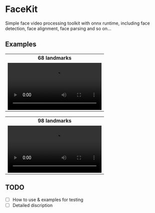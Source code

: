 # FaceKit
Simple face video processing toolkit with onnx runtime, including face detection, face alignment, face parsing and so on...

## Examples

<table class="center">
  <tr style="font-weight: bolder;text-align:center;">
        <td>68 landmarks</td>
  </tr>
  <tr>
    <td >
     <video src="assets/meta_68.mp4" controls preload></video>
    </td>
  </tr>
</table>

<table class="center">
  <tr style="font-weight: bolder;text-align:center;">
        <td>98 landmarks</td>
  </tr>
  <tr>
    <td >
     <video src="assets/meta_98.mp4" controls preload></video>
    </td>
  </tr>
</table>

## TODO

- [ ] How to use & examples for testing
- [ ] Detailed discription